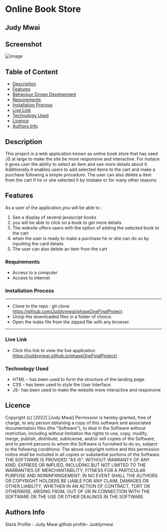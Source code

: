 
# Online Book Store
 ## Judy Mwai
## Screenshot
 ![image]()
 ## Table of Content
 - [Description](#description)
 - [Features](#features)
 - [Behaviour Driven Development](#Behaviour-Driven-Development)
 - [Requirements](#requirements)
 - [Installation Process](#installation-Process)
 - [Live Link](#Live-Link)
 - [Technology  Used](#technology-Used)
 - [Licence](#licence)
 - [Authors Info](#Authors-Info)
 ## Description
 <p>This project is a web application known as online book store that has used JS at large to make the site be more responsive and interactive. For instace it gives user the ability to select an item and see more details about it. Additionally it enables users to add selected items to the cart and make a purchase following a simple procedure. The user can also delete a item from the cart if he or she selected it by mistake or for many other reasons</p>

## Features
As a user of the application,you will be able to :
1. See a display of several javascript books
1. you will be able to click on a book to get more details
3. The website offers users with the option of adding the selected book to the cart
4. when the user is ready to make a purchase he or she can do so by inputting the card details
5. The user can also delete an item from the cart

 ###  Requirements
 * Access to  a computer
 * Access to internet
 ### Installation Process
 ****
* Clone to the repo : git clone https://github.com/Juddymwai/phaseOneFinalProject
* Unzip the downloaded files in a folder of choice.
* Open the index file from the zipped file with any browser.
 ****
 
### Live Link
- Click this link to view the live application https://juddymwai.github.io/phaseOneFinalProject/
### Technology  Used
* HTML - has been used to form the structure of the landing page.
* CSS - has been used to style the User Interface.
* JS- has been used to make the website more interactive and responsive

## Licence
Copyright (c) [2022] [Judy Mwai] 
Permission is hereby granted, free of charge, to any person obtaining a copy
of this software and associated documentation files (the "Software"), to deal
in the Software without restriction, including without limitation the rights
to use, copy, modify, merge, publish, distribute, sublicense, and/or sell
copies of the Software, and to permit persons to whom the Software is
furnished to do so, subject to the following conditions:
The above copyright notice and this permission notice shall be included in all
copies or substantial portions of the Software.
THE SOFTWARE IS PROVIDED "AS IS", WITHOUT WARRANTY OF ANY KIND, EXPRESS OR
IMPLIED, INCLUDING BUT NOT LIMITED TO THE WARRANTIES OF MERCHANTABILITY,
FITNESS FOR A PARTICULAR PURPOSE AND NONINFRINGEMENT. IN NO EVENT SHALL THE
AUTHORS OR COPYRIGHT HOLDERS BE LIABLE FOR ANY CLAIM, DAMAGES OR OTHER
LIABILITY, WHETHER IN AN ACTION OF CONTRACT, TORT OR OTHERWISE, ARISING FROM,
OUT OF OR IN CONNECTION WITH THE SOFTWARE OR THE USE OR OTHER DEALINGS IN THE
SOFTWARE.


## Authors Info
Slack Profile - Judy Mwai
github profile- Juddymwai